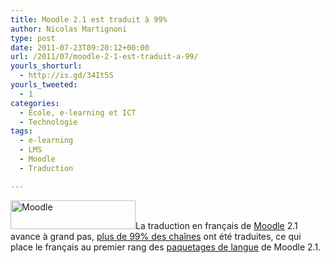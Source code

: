 ```yaml
---
title: Moodle 2.1 est traduit à 99%
author: Nicolas Martignoni
type: post
date: 2011-07-23T09:20:12+00:00
url: /2011/07/moodle-2-1-est-traduit-a-99/
yourls_shorturl:
  - http://is.gd/34It5S
yourls_tweeted:
  - 1
categories:
  - École, e-learning et ICT
  - Technologie
tags:
  - e-learning
  - LMS
  - Moodle
  - Traduction

---
```

[<img class="alignright size-full wp-image-458" title="moodle-logo" src="https://blog.martignoni.net/wp-content/uploads/2010/04/moodle-logo.gif" alt="Moodle" width="200" height="46" />][1]La traduction en français de [Moodle][2] 2.1 avance à grand pas, [plus de 99% des chaînes][3] ont été traduites, ce qui place le français au premier rang des [paquetages de langue][4] de Moodle 2.1.

 [1]: https://blog.martignoni.net/wp-content/uploads/2010/04/moodle-logo.gif
 [2]: http://moodle.org/
 [3]: http://download.moodle.org/langpack/2.1/
 [4]: http://moodle.org/mod/glossary/showentry.php?courseid=20&eid=6689&displayformat=dictionary "Termes français de Moodle: Paquetage de langue"